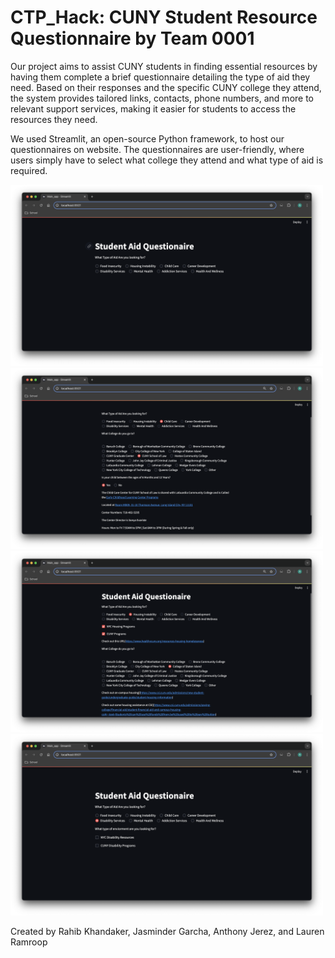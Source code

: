 # CTP_Hack: CUNY Student Resource Questionnaire by Team 0001

Our project aims to assist CUNY students in finding essential resources by having them complete a brief questionnaire detailing the type of aid they need. Based on their responses and the specific CUNY college they attend, the system provides tailored links, contacts, phone numbers, and more to relevant support services, making it easier for students to access the resources they need.

We used Streamlit, an open-source Python framework, to host our questionnaires on website. The questionnaires are user-friendly, where users simply have to select what college they attend and what type of aid is required.

<p float="left">
<img src="App Screenshots/ScreenShot 1.png" width="500"/>
<img src="App Screenshots/Screenshot 2.png" width="500"/> 
<img src="App Screenshots/Screenshot 3.png" width="500"/> 
<img src="App Screenshots/Screenshot 4.png" width="500"/> 
</p>

Created by Rahib Khandaker, Jasminder Garcha, Anthony Jerez, and Lauren Ramroop
